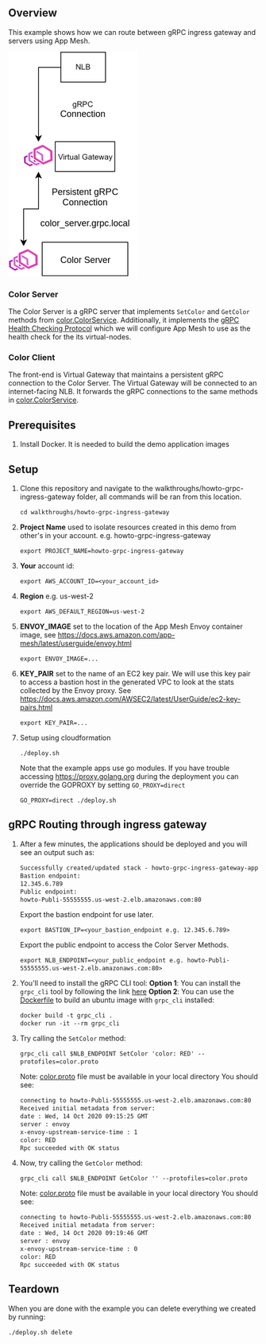 ## Overview

This example shows how we can route between gRPC ingress gateway and servers using App Mesh.

![System Diagram](./howto-grpc-ingress-gateway.png "System Diagram")

### Color Server

The Color Server is a gRPC server that implements `SetColor` and `GetColor` methods from [color.ColorService](./color.proto). Additionally, it implements the [gRPC Health Checking Protocol](https://github.com/grpc/grpc/blob/master/doc/health-checking.md) which we will configure App Mesh to use as the health check for the its virtual-nodes.

### Color Client

The front-end is Virtual Gateway that maintains a persistent gRPC connection to the Color Server. The Virtual Gateway will be connected to an internet-facing NLB. It forwards the gRPC connections to the same methods in [color.ColorService](./color.proto).

## Prerequisites
1. Install Docker. It is needed to build the demo application images

## Setup

1. Clone this repository and navigate to the walkthroughs/howto-grpc-ingress-gateway folder, all commands will be ran from this location.
    ```
    cd walkthroughs/howto-grpc-ingress-gateway
    ```
2. **Project Name** used to isolate resources created in this demo from other's in your account. e.g. howto-grpc-ingress-gateway
    ```
    export PROJECT_NAME=howto-grpc-ingress-gateway
    ```
3. **Your** account id:
    ```
    export AWS_ACCOUNT_ID=<your_account_id>
    ```
4. **Region** e.g. us-west-2
    ```
    export AWS_DEFAULT_REGION=us-west-2
    ```
5. **ENVOY_IMAGE** set to the location of the App Mesh Envoy container image, see https://docs.aws.amazon.com/app-mesh/latest/userguide/envoy.html
    ```
    export ENVOY_IMAGE=...
    ```
6. **KEY_PAIR** set to the name of an EC2 key pair. We will use this key pair to access a bastion host in the generated VPC to look at the stats collected by the Envoy proxy. See https://docs.aws.amazon.com/AWSEC2/latest/UserGuide/ec2-key-pairs.html
    ```
    export KEY_PAIR=...
    ```
7. Setup using cloudformation
    ```
    ./deploy.sh
    ```
   Note that the example apps use go modules. If you have trouble accessing https://proxy.golang.org during the deployment you can override the GOPROXY by setting `GO_PROXY=direct`
   ```
   GO_PROXY=direct ./deploy.sh
   ```

## gRPC Routing through ingress gateway

1. After a few minutes, the applications should be deployed and you will see an output such as:
    ```
    Successfully created/updated stack - howto-grpc-ingress-gateway-app
    Bastion endpoint:
    12.345.6.789
    Public endpoint:
    howto-Publi-55555555.us-west-2.elb.amazonaws.com:80
    ```
    Export the bastion endpoint for use later.
    ```
    export BASTION_IP=<your_bastion_endpoint e.g. 12.345.6.789>
    ```
    Export the public endpoint to access the Color Server Methods.
    ```
    export NLB_ENDPOINT=<your_public_endpoint e.g. howto-Publi-55555555.us-west-2.elb.amazonaws.com:80>
    ```
2. You'll need to install the gRPC CLI tool:
   **Option 1**: You can install the `grpc_cli` tool by following the link [here](https://github.com/grpc/grpc/blob/master/doc/command_line_tool.md)
   **Option 2**: You can use the [Dockerfile](./Dockerfile) to build an ubuntu image with `grpc_cli` installed:
    ```
    docker build -t grpc_cli .
    docker run -it --rm grpc_cli
    ```
3. Try calling the `SetColor` method:
    ```
    grpc_cli call $NLB_ENDPOINT SetColor 'color: RED' --protofiles=color.proto
    ```
    Note: [color.proto](./color.proto) file must be available in your local directory
    You should see:
    ```
    connecting to howto-Publi-55555555.us-west-2.elb.amazonaws.com:80
    Received initial metadata from server:
    date : Wed, 14 Oct 2020 09:15:25 GMT
    server : envoy
    x-envoy-upstream-service-time : 1
    color: RED
    Rpc succeeded with OK status
    ```
4. Now, try calling the `GetColor` method:
    ```
    grpc_cli call $NLB_ENDPOINT GetColor '' --protofiles=color.proto
    ```
    Note: [color.proto](./color.proto) file must be available in your local directory
    You should see:
    ```
    connecting to howto-Publi-55555555.us-west-2.elb.amazonaws.com:80
    Received initial metadata from server:
    date : Wed, 14 Oct 2020 09:19:46 GMT
    server : envoy
    x-envoy-upstream-service-time : 0
    color: RED
    Rpc succeeded with OK status
    ```

## Teardown

When you are done with the example you can delete everything we created by running:
```
./deploy.sh delete
```
